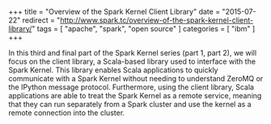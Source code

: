 +++
title = "Overview of the Spark Kernel Client Library"
date = "2015-07-22"
redirect = "http://www.spark.tc/overview-of-the-spark-kernel-client-library/"
tags = [ "apache", "spark", "open source" ]
categories = [ "ibm" ]
+++

In this third and final part of the Spark Kernel series (part 1, part 2), we
will focus on the client library, a Scala-based library used to interface with
the Spark Kernel. This library enables Scala applications to quickly
communicate with a Spark Kernel without needing to understand ZeroMQ or the
IPython message protocol. Furthermore, using the client library, Scala
applications are able to treat the Spark Kernel as a remote service, meaning
that they can run separately from a Spark cluster and use the kernel as a
remote connection into the cluster.

